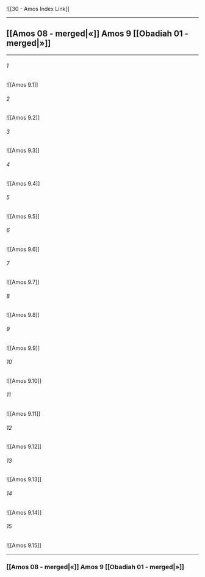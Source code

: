 ![[30 - Amos Index Link]]

---
##  [[Amos 08 - merged|«]] Amos 9 [[Obadiah 01 - merged|»]]

---

###### 1
![[Amos 9.1]] 

###### 2
![[Amos 9.2]] 

###### 3
![[Amos 9.3]] 

###### 4
![[Amos 9.4]]

###### 5 
![[Amos 9.5]] 

###### 6
![[Amos 9.6]] 

###### 7
![[Amos 9.7]] 

###### 8
![[Amos 9.8]] 

###### 9
![[Amos 9.9]] 

###### 10
![[Amos 9.10]] 

###### 11
![[Amos 9.11]] 

###### 12
![[Amos 9.12]]

###### 13
![[Amos 9.13]] 

###### 14
![[Amos 9.14]] 

###### 15
![[Amos 9.15]]


---
###  [[Amos 08 - merged|«]] Amos 9 [[Obadiah 01 - merged|»]]